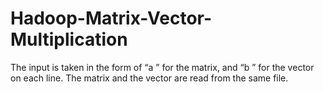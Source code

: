 # Hadoop-Matrix-Vector-Multiplication
The input is taken in the form of “a <row number> <column number> <element>” for the matrix, and “b <row number> <column number> <element>” for the vector on each line.
The matrix and the vector are read from the same file.
